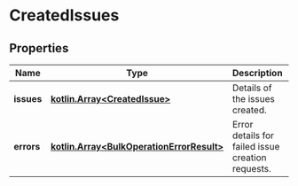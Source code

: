 
# CreatedIssues

## Properties
Name | Type | Description | Notes
------------ | ------------- | ------------- | -------------
**issues** | [**kotlin.Array&lt;CreatedIssue&gt;**](CreatedIssue.md) | Details of the issues created. |  [optional] [readonly]
**errors** | [**kotlin.Array&lt;BulkOperationErrorResult&gt;**](BulkOperationErrorResult.md) | Error details for failed issue creation requests. |  [optional] [readonly]



